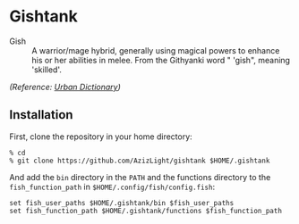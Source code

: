 Gishtank
========

<dl>
  <dt>Gish</dt>
  <dd>A warrior/mage hybrid, generally using magical powers to enhance his or her abilities in melee. From the Githyanki word " 'gish", meaning 'skilled'.</dd>
</dl>

*(Reference: [Urban Dictionary](http://gish.urbanup.com/6946625))*

Installation
------------

First, clone the repository in your home directory:

~~~
% cd
% git clone https://github.com/AzizLight/gishtank $HOME/.gishtank
~~~

And add the `bin` directory in the `PATH` and the functions directory to the `fish_function_path` in `$HOME/.config/fish/config.fish`:

~~~
set fish_user_paths $HOME/.gishtank/bin $fish_user_paths
set fish_function_path $HOME/.gishtank/functions $fish_function_path
~~~
